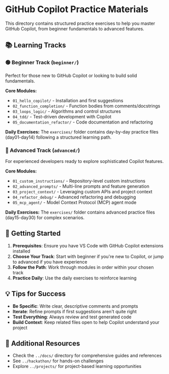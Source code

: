 # GitHub Copilot Practice Materials

This directory contains structured practice exercises to help you master GitHub Copilot, from beginner fundamentals to advanced features.

## 📚 Learning Tracks

### 🟢 Beginner Track (`beginner/`)

Perfect for those new to GitHub Copilot or looking to build solid fundamentals.

**Core Modules:**

- `01_hello_copilot/` - Installation and first suggestions
- `02_function_completion/` - Function bodies from comments/docstrings
- `03_loops_logic/` - Algorithms and control structures
- `04_tdd/` - Test-driven development with Copilot
- `05_documentation_refactor/` - Code documentation and refactoring

**Daily Exercises:** The `exercises/` folder contains day-by-day practice files (day01-day14) following a structured learning path.

### 🔵 Advanced Track (`advanced/`)

For experienced developers ready to explore sophisticated Copilot features.

**Core Modules:**

- `01_custom_instructions/` - Repository-level custom instructions
- `02_advanced_prompts/` - Multi-line prompts and feature generation
- `03_project_context/` - Leveraging custom APIs and project context
- `04_refactor_debug/` - Advanced refactoring and debugging
- `05_mcp_agent/` - Model Context Protocol (MCP) agent mode

**Daily Exercises:** The `exercises/` folder contains advanced practice files (day15-day30) for complex scenarios.

## 🚀 Getting Started

1. **Prerequisites**: Ensure you have VS Code with GitHub Copilot extensions installed
2. **Choose Your Track**: Start with beginner if you're new to Copilot, or jump to advanced if you have experience
3. **Follow the Path**: Work through modules in order within your chosen track
4. **Practice Daily**: Use the daily exercises to reinforce learning

## 💡 Tips for Success

- **Be Specific**: Write clear, descriptive comments and prompts
- **Iterate**: Refine prompts if first suggestions aren't quite right
- **Test Everything**: Always review and test generated code
- **Build Context**: Keep related files open to help Copilot understand your project

## 📖 Additional Resources

- Check the `../docs/` directory for comprehensive guides and references
- See `../hackathon/` for hands-on challenges
- Explore `../projects/` for project-based learning opportunities
